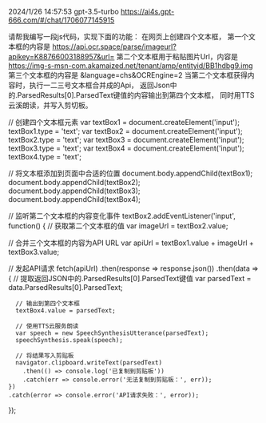 2024/1/26 14:57:53
gpt-3.5-turbo
https://ai4s.gpt-666.com/#/chat/1706077145915

请帮我编写一段js代码，实现下面的功能：
在网页上创建四个文本框，
第一个文本框的内容是
https://api.ocr.space/parse/imageurl?apikey=K88766003188957&url=
第二个文本框用于粘贴图片Url，内容是
https://img-s-msn-com.akamaized.net/tenant/amp/entityid/BB1hdbg9.img
第三个文本框的内容是
&language=chs&OCREngine=2
当第二个文本框获得内容时，执行一二三号文本框合并成的Api，
返回Json中的.ParsedResults[0].ParsedText键值的内容输出到第四个文本框，
同时用TTS云溪朗读，并写入剪切板。

// 创建四个文本框元素
var textBox1 = document.createElement('input');
textBox1.type = 'text';
var textBox2 = document.createElement('input');
textBox2.type = 'text';
var textBox3 = document.createElement('input');
textBox3.type = 'text';
var textBox4 = document.createElement('input');
textBox4.type = 'text';

// 将文本框添加到页面中合适的位置
document.body.appendChild(textBox1);
document.body.appendChild(textBox2);
document.body.appendChild(textBox3);
document.body.appendChild(textBox4);

// 监听第二个文本框的内容变化事件
textBox2.addEventListener('input', function() {
  // 获取第二个文本框的值
  var imageUrl = textBox2.value;
  
  // 合并三个文本框的内容为API URL
  var apiUrl = textBox1.value + imageUrl + textBox3.value;
  
  // 发起API请求
  fetch(apiUrl)
    .then(response => response.json())
    .then(data => {
      // 提取返回JSON中的.ParsedResults[0].ParsedText键值
      var parsedText = data.ParsedResults[0].ParsedText;
      
      // 输出到第四个文本框
      textBox4.value = parsedText;
      
      // 使用TTS云服务朗读
      var speech = new SpeechSynthesisUtterance(parsedText);
      speechSynthesis.speak(speech);
      
      // 将结果写入剪贴板
      navigator.clipboard.writeText(parsedText)
        .then(() => console.log('已复制到剪贴板'))
        .catch(err => console.error('无法复制到剪贴板：', err));
    })
    .catch(error => console.error('API请求失败：', error));
});
